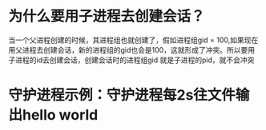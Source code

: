 # 为什么要用子进程去创建会话？
当一个父进程创建的时候，其进程组也就创建了，假如进程组gid = 100,如果现在用父进程去创建会话，新的进程组的gid也会是100，这就形成了冲突。所以要用子进程的id去创建会话，创建会话时的进程组gid 就是子进程的pid，就不会冲突

# 守护进程示例：守护进程每2s往文件输出hello world
```c

```
